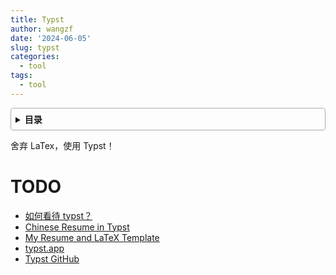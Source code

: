 ```yaml
---
title: Typst
author: wangzf
date: '2024-06-05'
slug: typst
categories:
  - tool
tags:
  - tool
---
```


<style>
details {
    border: 1px solid #aaa;
    border-radius: 4px;
    padding: .5em .5em 0;
}
summary {
    font-weight: bold;
    margin: -.5em -.5em 0;
    padding: .5em;
}
details[open] {
    padding: .5em;
}
details[open] summary {
    border-bottom: 1px solid #aaa;
    margin-bottom: .5em;
}
img {
    pointer-events: none;
}
</style>

<details><summary>目录</summary><p>

- [TODO](#todo)
</p></details><p></p>

舍弃 LaTex，使用 Typst！ 




# TODO

* [如何看待 typst？](https://www.zhihu.com/question/591143170/answer/2953618467)
* [Chinese Resume in Typst](https://github.com/OrangeX4/Chinese-Resume-in-Typst)
* [My Resume and LaTeX Template](https://github.com/liweitianux/resume)
* [typst.app](https://typst.app/)
* [Typst GitHub](https://github.com/typst/typst)
